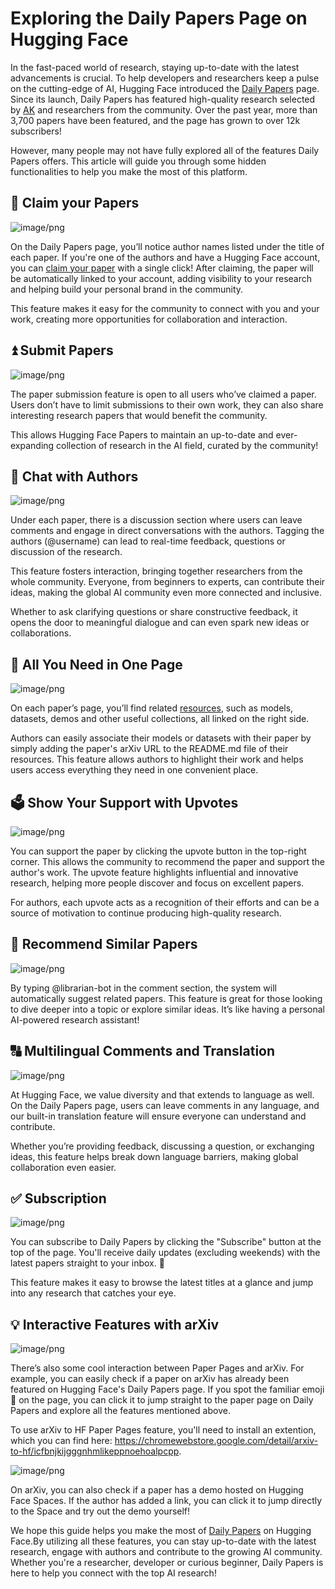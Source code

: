 # Exploring the Daily Papers Page on Hugging Face 

In the fast-paced world of research, staying up-to-date with the latest advancements is crucial. To help developers and researchers keep a pulse on the cutting-edge of AI, Hugging Face introduced the [Daily Papers](https://huggingface.co/papers) page. Since its launch, Daily Papers has featured high-quality research selected by [AK](https://huggingface.co/akhaliq) and researchers from the community. Over the past year, more than 3,700 papers have been featured, and the page has grown to over 12k subscribers! 

However, many people may not have fully explored all of the features Daily Papers offers. This article will guide you through some hidden functionalities to help you make the most of this platform.

## 📑 Claim your Papers

![image/png](https://cdn-uploads.huggingface.co/production/uploads/63a369d98c0c89dcae3b8329/-SfUilxjvtiJHeic3DWhE.png)

On the Daily Papers page, you’ll notice author names listed under the title of each paper. If you're one of the authors and have a Hugging Face account, you can [claim your paper](https://huggingface.co/docs/hub/paper-pages) with a single click! After claiming, the paper will be automatically linked to your account, adding visibility to your research and helping build your personal brand in the community. 

This feature makes it easy for the community to connect with you and your work, creating more opportunities for collaboration and interaction.

## ⏫ Submit Papers

![image/png](https://cdn-uploads.huggingface.co/production/uploads/63a369d98c0c89dcae3b8329/CB3cIPcOI0nERSHpvteVP.png)

The paper submission feature is open to all users who’ve claimed a paper. Users don’t have to limit submissions to their own work, they can also share interesting research papers that would benefit the community.

This allows Hugging Face Papers to maintain an up-to-date and ever-expanding collection of research in the AI field, curated by the community! 

## 💬 Chat with Authors

![image/png](https://cdn-uploads.huggingface.co/production/uploads/63a369d98c0c89dcae3b8329/0iop6EG5MeCriK92MBRLX.png)

Under each paper, there is a discussion section where users can leave comments and engage in direct conversations with the authors. Tagging the authors (@username) can lead to real-time feedback, questions or discussion of the research. 

This feature fosters interaction, bringing together researchers from the whole community. Everyone, from beginners to experts, can contribute their ideas, making the global AI community even more connected and inclusive.

Whether to ask clarifying questions or share constructive feedback, it opens the door to meaningful dialogue and can even spark new ideas or collaborations.

## 🔗 All You Need in One Page

![image/png](https://cdn-uploads.huggingface.co/production/uploads/63a369d98c0c89dcae3b8329/flNjYihJjvWTB4q_hfbvl.png)

On each paper’s page, you’ll find related [resources](https://huggingface.co/docs/hub/paper-pages), such as models, datasets, demos and other useful collections, all linked on the right side.

Authors can easily associate their models or datasets with their paper by simply adding the paper's arXiv URL to the README.md file of their resources. This feature allows authors to highlight their work and helps users access everything they need in one convenient place. 

## 🗳 Show Your Support with Upvotes

![image/png](https://cdn-uploads.huggingface.co/production/uploads/63a369d98c0c89dcae3b8329/aHDhq4kfSxkUJUK9O6W_z.png)

You can support the paper by clicking the upvote button in the top-right corner. This allows the community to recommend the paper and support the author's work. The upvote feature highlights influential and innovative research, helping more people discover and focus on excellent papers.

For authors, each upvote acts as a recognition of their efforts and can be a source of motivation to continue producing high-quality research.

## 🙋 Recommend Similar Papers

![image/png](https://cdn-uploads.huggingface.co/production/uploads/63a369d98c0c89dcae3b8329/U1IwjaQJBOQ5rv32T8VTh.png)

By typing @librarian-bot in the comment section, the system will automatically suggest related papers. This feature is great for those looking to dive deeper into a topic or explore similar ideas. It’s like having a personal AI-powered research assistant! 

## 🔠 Multilingual Comments and Translation

![image/png](https://cdn-uploads.huggingface.co/production/uploads/63a369d98c0c89dcae3b8329/uNQLpYKV6bnYGJfFqPuZs.png)

At Hugging Face, we value diversity and that extends to language as well. On the Daily Papers page, users can leave comments in any language, and our built-in translation feature will ensure everyone can understand and contribute.
 
Whether you’re providing feedback, discussing a question, or exchanging ideas, this feature helps break down language barriers, making global collaboration even easier.

## ✅ Subscription

![image/png](https://cdn-uploads.huggingface.co/production/uploads/63a369d98c0c89dcae3b8329/nhmtanbDgQB51XCUryTbG.png)

You can subscribe to Daily Papers by clicking the "Subscribe" button at the top of the page. You'll receive daily updates (excluding weekends) with the latest papers straight to your inbox. 📩

This feature makes it easy to browse the latest titles at a glance and jump into any research that catches your eye. 

## 💡 Interactive Features with arXiv

![image/png](https://cdn-uploads.huggingface.co/production/uploads/63a369d98c0c89dcae3b8329/AOLHbUcjJbvTlRdOKFx4q.png)

There’s also some cool interaction between Paper Pages and arXiv. For example, you can easily check if a paper on arXiv has already been featured on Hugging Face's Daily Papers page. If you spot the familiar emoji 🤗 on the page, you can click it to jump straight to the paper page on Daily Papers and explore all the features mentioned above. 

To use arXiv to HF Paper Pages feature, you'll need to install an extention, which you can find here: https://chromewebstore.google.com/detail/arxiv-to-hf/icfbnjkijgggnhmlikeppnoehoalpcpp.

![image/png](https://cdn-uploads.huggingface.co/production/uploads/63a369d98c0c89dcae3b8329/MvUS1d5t5ibM2TOKT8i-S.png)

On arXiv, you can also check if a paper has a demo hosted on Hugging Face Spaces. If the author has added a link, you can click it to jump directly to the Space and try out the demo yourself! 

We hope this guide helps you make the most of [Daily Papers](https://huggingface.co/docs/hub/paper-pages) on Hugging Face.By utilizing all these features, you can stay up-to-date with the latest research, engage with authors and contribute to the growing AI community. Whether you're a researcher, developer or curious beginner, Daily Papers is here to help you connect with the top AI research!

